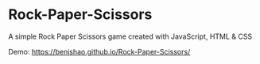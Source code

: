 # Rock-Paper-Scissors
A simple Rock Paper Scissors game created with JavaScript, HTML & CSS


Demo: https://benjshao.github.io/Rock-Paper-Scissors/
